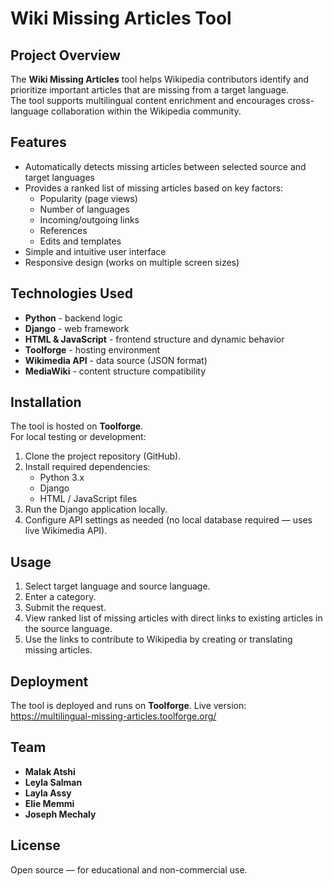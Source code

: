# Wiki Missing Articles Tool

## Project Overview
The **Wiki Missing Articles** tool helps Wikipedia contributors identify and prioritize important articles that are missing from a target language.  
The tool supports multilingual content enrichment and encourages cross-language collaboration within the Wikipedia community.

## Features
- Automatically detects missing articles between selected source and target languages
- Provides a ranked list of missing articles based on key factors:
    - Popularity (page views)
    - Number of languages
    - Incoming/outgoing links
    - References
    - Edits and templates
- Simple and intuitive user interface
- Responsive design (works on multiple screen sizes)

## Technologies Used
- **Python** - backend logic
- **Django** - web framework
- **HTML & JavaScript** - frontend structure and dynamic behavior
- **Toolforge** - hosting environment
- **Wikimedia API** - data source (JSON format)
- **MediaWiki** - content structure compatibility

## Installation
The tool is hosted on **Toolforge**.  
For local testing or development:
1. Clone the project repository (GitHub).
2. Install required dependencies:
    - Python 3.x
    - Django
    - HTML / JavaScript files
3. Run the Django application locally.
4. Configure API settings as needed (no local database required — uses live Wikimedia API).

## Usage
1. Select target language and source language.
2. Enter a category.
3. Submit the request.
4. View ranked list of missing articles with direct links to existing articles in the source language.
5. Use the links to contribute to Wikipedia by creating or translating missing articles.

## Deployment
The tool is deployed and runs on **Toolforge**.
Live version: https://multilingual-missing-articles.toolforge.org/


## Team
- **Malak Atshi**
- **Leyla Salman**
- **Layla Assy**
- **Elie Memmi**
- **Joseph Mechaly**

## License
Open source — for educational and non-commercial use.

